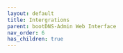 ```yaml
---
layout: default
title: Intergrations
parent: bootDNS-Admin Web Interface
nav_order: 6
has_children: true
---
```

